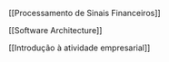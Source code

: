 [[Processamento de Sinais Financeiros]]

[[Software Architecture]]

[[Introdução à atividade empresarial]]

